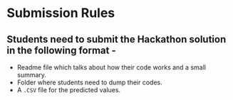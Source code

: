 # Submission Rules

## Students need to submit the Hackathon solution in the following format -
- Readme file which talks about how their code works and a small summary.
- Folder where students need to dump their codes.
- A `.CSV` file for the predicted values.
